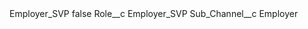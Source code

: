<?xml version="1.0" encoding="UTF-8"?>
<CustomMetadata xmlns="http://soap.sforce.com/2006/04/metadata" xmlns:xsi="http://www.w3.org/2001/XMLSchema-instance" xmlns:xsd="http://www.w3.org/2001/XMLSchema">
    <label>Employer_SVP</label>
    <protected>false</protected>
    <values>
        <field>Role__c</field>
        <value xsi:type="xsd:string">Employer_SVP</value>
    </values>
    <values>
        <field>Sub_Channel__c</field>
        <value xsi:type="xsd:string">Employer</value>
    </values>
</CustomMetadata>
